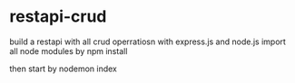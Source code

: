 # restapi-crud
build a restapi with all crud operratiosn with express.js and node.js
import all node modules by npm install

then start by nodemon index
